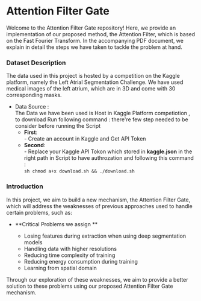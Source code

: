 # Attention Filter Gate

Welcome to the Attention Filter Gate repository! Here, we provide an implementation of our proposed method, the Attention Filter, which is based on the Fast Fourier Transform. In the accompanying PDF document, we explain in detail the steps we have taken to tackle the problem at hand.

### Dataset Description

The data used in this project is hosted by a competition on the Kaggle platform, namely the Left Atrial Segmentation Challenge. We have used medical images of the left atrium, which are in 3D and come with 30 corresponding masks.

* Data Source :</br>
The Data we have been used is Host in Kaggle Platform competiotion , to download Run following command :
there're few step needed to be consider before running the Script 
    * **First**:</br>
          - Create an account in Kaggle and Get API Token 
    * **Second**:</br>
          - Replace your Kaggle API Tokon which stored in **kaggle.json** in the right path in Script to have authrozation and following this command : </br>
            ```sh
                 chmod a+x download.sh && ./download.sh
            ```

### Introduction

In this project, we aim to build a new mechanism, the Attention Filter Gate, which will address the weaknesses of previous approaches used to handle certain problems, such as:
- **Critical Problems we assign ** 

    * Losing features during extraction when using deep segmentation models
    * Handling data with higher resolutions
    * Reducing time complexity of training
    * Reducing energy consumption during training
    * Learning from spatial domain

Through our exploration of these weaknesses, we aim to provide a better solution to these problems using our proposed Attention Filter Gate mechanism.
